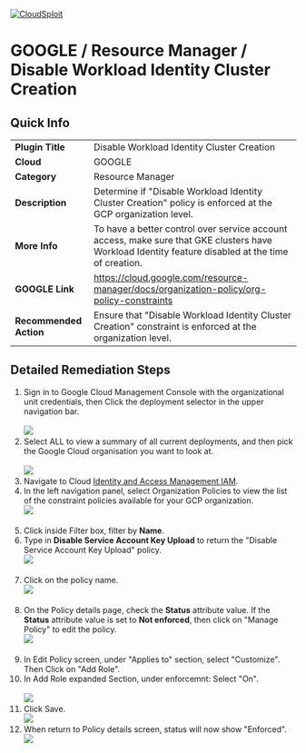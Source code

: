 [![CloudSploit](https://cloudsploit.com/img/logo-new-big-text-100.png "CloudSploit")](https://cloudsploit.com)

# GOOGLE / Resource Manager / Disable Workload Identity Cluster Creation

## Quick Info

| | |
|-|-|
| **Plugin Title** | Disable Workload Identity Cluster Creation |
| **Cloud** | GOOGLE |
| **Category** | Resource Manager |
| **Description** | Determine if "Disable Workload Identity Cluster Creation" policy is enforced at the GCP organization level. |
| **More Info** | To have a better control over service account access, make sure that GKE clusters have Workload Identity feature disabled at the time of creation. |
| **GOOGLE Link** | https://cloud.google.com/resource-manager/docs/organization-policy/org-policy-constraints |
| **Recommended Action** |Ensure that "Disable Workload Identity Cluster Creation" constraint is enforced at the organization level. |

## Detailed Remediation Steps
1. Sign in to Google Cloud Management Console with the organizational unit credentials, then Click the deployment selector in the upper navigation bar.</br></br> <img src="/resources/google/resourcemanager/disable-service-account-key-creation/step1.png"/></br>
2. Select ALL to view a summary of all current deployments, and then pick the Google Cloud organisation you want to look at.</br></br> <img src="/resources/google/resourcemanager/disable-service-account-key-creation/step2.png"/></br>
3. Navigate to Cloud [Identity and Access Management IAM](https://console.cloud.google.com/iam-admin/iam).
4. In the left navigation panel, select Organization Policies to view the list of the constraint policies available for your GCP organization.</br> <img src="/resources/google/resourcemanager/disable-service-account-key-creation/step4.png"/></br></br>
5. Click inside Filter box, filter by **Name**. </br>
6. Type in **Disable Service Account Key Upload** to return the \"Disable Service Account Key Upload\" policy.</br><img src="/resources/google/resourcemanager/disable-service-account-key-creation/step6.png"/></br></br>
7. Click on the policy name. </br> <img src="/resources/google/resourcemanager/disable-service-account-key-creation/step7.png"/></br></br>
8. On the Policy details page, check the **Status** attribute value. If the **Status** attribute value is set to **Not enforced**, then click on \"Manage Policy\" to edit the policy.</br> <img src="/resources/google/resourcemanager/disable-service-account-key-creation/step8.png"/></br></br>
9. In Edit Policy screen, under \"Applies to\" section, select \"Customize\". Then Click on \"Add Role\".
10. In Add Role expanded Section, under enforcemnt: Select "On".</br></br> <img src="/resources/google/resourcemanager/disable-service-account-key-creation/step10.png"/></br>
11. Click Save. </br> <img src="/resources/google/resourcemanager/disable-service-account-key-creation/step11.png"/></br>
12. When return to Policy details screen, status will now show "Enforced". </br> <img src="/resources/google/resourcemanager/disable-service-account-key-creation/step12.png"/></br>